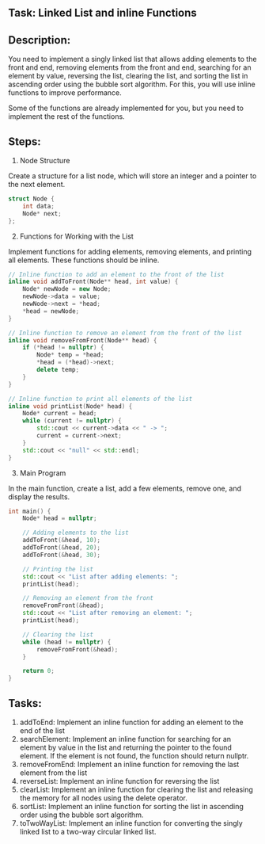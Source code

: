 ## Task: Linked List and inline Functions

## Description:
You need to implement a singly linked list that allows adding elements to the front and end, removing elements from the front and end, searching for an element by value, reversing the list, clearing the list, and sorting the list in ascending order using the bubble sort algorithm. For this, you will use inline functions to improve performance.

Some of the functions are already implemented for you, but you need to implement the rest of the functions.

## Steps:
1. Node Structure

Create a structure for a list node, which will store an integer and a pointer to the next element.

```cpp
struct Node {
    int data;
    Node* next;
};
```

2. Functions for Working with the List

Implement functions for adding elements, removing elements, and printing all elements. These functions should be inline.

```cpp
// Inline function to add an element to the front of the list
inline void addToFront(Node** head, int value) {
    Node* newNode = new Node;
    newNode->data = value;
    newNode->next = *head;
    *head = newNode;
}

// Inline function to remove an element from the front of the list
inline void removeFromFront(Node** head) {
    if (*head != nullptr) {
        Node* temp = *head;
        *head = (*head)->next;
        delete temp;
    }
}

// Inline function to print all elements of the list
inline void printList(Node* head) {
    Node* current = head;
    while (current != nullptr) {
        std::cout << current->data << " -> ";
        current = current->next;
    }
    std::cout << "null" << std::endl;
}
```

3. Main Program

In the main function, create a list, add a few elements, remove one, and display the results.

```cpp
int main() {
    Node* head = nullptr;

    // Adding elements to the list
    addToFront(&head, 10);
    addToFront(&head, 20);
    addToFront(&head, 30);

    // Printing the list
    std::cout << "List after adding elements: ";
    printList(head);

    // Removing an element from the front
    removeFromFront(&head);
    std::cout << "List after removing an element: ";
    printList(head);

    // Clearing the list
    while (head != nullptr) {
        removeFromFront(&head);
    }

    return 0;
}
```


## Tasks:
1. addToEnd: Implement an inline function for adding an element to the end of the list
2. searchElement: Implement an inline function for searching for an element by value in the list and returning the pointer to the found element. If the element is not found, the function should return nullptr.
3. removeFromEnd: Implement an inline function for removing the last element from the list
4. reverseList: Implement an inline function for reversing the list
5. clearList: Implement an inline function for clearing the list and releasing the memory for all nodes using the delete operator.
6. sortList: Implement an inline function for sorting the list in ascending order using the bubble sort algorithm.
7. toTwoWayList: Implement an inline function for converting the singly linked list to a two-way circular linked list.
